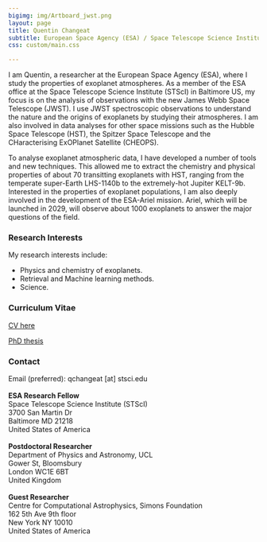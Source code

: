 ```yaml
---
bigimg: img/Artboard_jwst.png
layout: page
title: Quentin Changeat
subtitle: European Space Agency (ESA) / Space Telescope Science Institute (STScI)
css: custom/main.css

---
```


I am Quentin, a researcher at the European Space Agency (ESA), where I study the properties of exoplanet atmospheres. As a member of the ESA office at the Space Telescope Science Institute (STScI) in Baltimore US, my focus is on the analysis of observations with the new James Webb Space Telescope (JWST). I use JWST spectroscopic observations to understand the nature and the origins of exoplanets by studying their atmospheres. I am also involved in data analyses for other space missions such as the Hubble Space Telescope (HST), the Spitzer Space Telescope and the CHaracterising ExOPlanet Satellite (CHEOPS). 

To analyse exoplanet atmospheric data, I have developed a number of tools and new techniques. This allowed me to extract the chemistry and physical properties of about 70 transitting exoplanets with HST, ranging from the temperate super-Earth LHS-1140b to the extremely-hot Jupiter KELT-9b. Interested in the properties of exoplanet populations, I am also deeply involved in the development of the ESA-Ariel mission. Ariel, which will be launched in 2029, will observe about 1000 exoplanets to answer the major questions of the field.

### Research Interests
My research interests include:

- Physics and chemistry of exoplanets.
- Retrieval and Machine learning methods.
- Science.

### Curriculum Vitae
[CV here](img/cv_quentin_changeat.pdf)

[PhD thesis](https://liveuclac-my.sharepoint.com/:b:/g/personal/ucapqch_ucl_ac_uk/EbUUk7ogPXVMrgRNv1yby5ABcuFv7nszdmY9Fc0n9sWjfA)



### Contact
Email (preferred): qchangeat [at] stsci.edu     <br />  
**ESA Research Fellow** <br />
Space Telescope Science Institute (STScI) <br />
3700 San Martin Dr <br />
Baltimore MD 21218 <br />
United States of America     <br />  
**Postdoctoral Researcher** <br />
Department of Physics and Astronomy, UCL <br />
Gower St, Bloomsbury <br />
London WC1E 6BT <br />
United Kingdom     <br />  
**Guest Researcher** <br />
Centre for Computational Astrophysics, Simons Foundation <br />
162 5th Ave 9th floor <br />
New York NY 10010 <br />
United States of America

